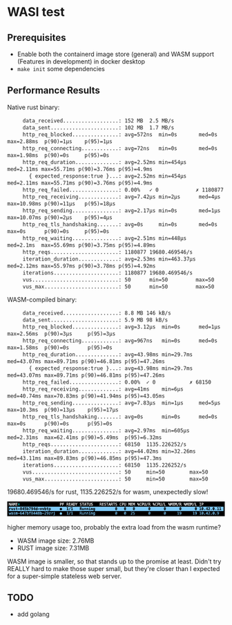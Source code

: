 # WASI test

## Prerequisites

- Enable both the containerd image store (general) and WASM support (Features in development) in docker desktop
- `make init` some dependencies

## Performance Results

Native rust binary:

```
     data_received..................: 152 MB  2.5 MB/s
     data_sent......................: 102 MB  1.7 MB/s
     http_req_blocked...............: avg=572ns  min=0s       med=0s     max=2.88ms  p(90)=1µs    p(95)=1µs   
     http_req_connecting............: avg=72ns   min=0s       med=0s     max=1.98ms  p(90)=0s     p(95)=0s    
     http_req_duration..............: avg=2.52ms min=454µs    med=2.11ms max=55.71ms p(90)=3.76ms p(95)=4.9ms 
       { expected_response:true }...: avg=2.52ms min=454µs    med=2.11ms max=55.71ms p(90)=3.76ms p(95)=4.9ms 
     http_req_failed................: 0.00%   ✓ 0            ✗ 1180877
     http_req_receiving.............: avg=7.42µs min=2µs      med=4µs    max=10.98ms p(90)=11µs   p(95)=18µs  
     http_req_sending...............: avg=2.17µs min=0s       med=1µs    max=10.07ms p(90)=2µs    p(95)=4µs   
     http_req_tls_handshaking.......: avg=0s     min=0s       med=0s     max=0s      p(90)=0s     p(95)=0s    
     http_req_waiting...............: avg=2.51ms min=448µs    med=2.1ms  max=55.69ms p(90)=3.75ms p(95)=4.89ms
     http_reqs......................: 1180877 19680.469546/s
     iteration_duration.............: avg=2.53ms min=463.37µs med=2.12ms max=55.97ms p(90)=3.78ms p(95)=4.92ms
     iterations.....................: 1180877 19680.469546/s
     vus............................: 50      min=50         max=50   
     vus_max........................: 50      min=50         max=50  
```

WASM-compiled binary:

```
     data_received..................: 8.8 MB 146 kB/s
     data_sent......................: 5.9 MB 98 kB/s
     http_req_blocked...............: avg=3.12µs  min=0s      med=1µs     max=2.56ms  p(90)=3µs     p(95)=3µs    
     http_req_connecting............: avg=967ns   min=0s      med=0s      max=1.58ms  p(90)=0s      p(95)=0s     
     http_req_duration..............: avg=43.98ms min=29.7ms  med=43.07ms max=89.71ms p(90)=46.81ms p(95)=47.26ms
       { expected_response:true }...: avg=43.98ms min=29.7ms  med=43.07ms max=89.71ms p(90)=46.81ms p(95)=47.26ms
     http_req_failed................: 0.00%  ✓ 0           ✗ 68150
     http_req_receiving.............: avg=41ms    min=6µs     med=40.74ms max=70.83ms p(90)=41.94ms p(95)=43.05ms
     http_req_sending...............: avg=7.83µs  min=1µs     med=5µs     max=10.3ms  p(90)=13µs    p(95)=17µs   
     http_req_tls_handshaking.......: avg=0s      min=0s      med=0s      max=0s      p(90)=0s      p(95)=0s     
     http_req_waiting...............: avg=2.97ms  min=605µs   med=2.31ms  max=62.41ms p(90)=5.49ms  p(95)=6.32ms 
     http_reqs......................: 68150  1135.226252/s
     iteration_duration.............: avg=44.02ms min=32.26ms med=43.11ms max=89.83ms p(90)=46.85ms p(95)=47.3ms 
     iterations.....................: 68150  1135.226252/s
     vus............................: 50     min=50        max=50 
     vus_max........................: 50     min=50        max=50 
```

19680.469546/s for rust, 1135.226252/s for wasm, unexpectedly slow!


![alt text](docs/image.png)

higher memory usage too, probably the extra load from the wasm runtime?

- WASM image size: 2.76MB
- RUST image size: 7.31MB

WASM image is smaller, so that stands up to the promise at least. Didn't try REALLY hard to make those super small, but they're closer than I expected for a super-simple stateless web server.

## TODO
- add golang